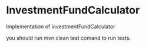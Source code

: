 # InvestmentFundCalculator
Implementation of investmentFundCalculator


you should run mvn clean test comand to run tests.
